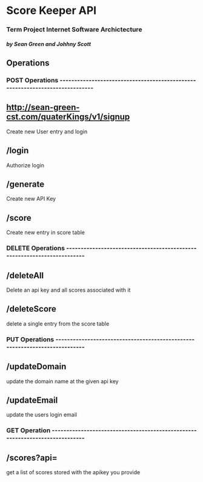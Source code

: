 # Score Keeper API
### Term Project Internet Software Archictecture
##### by Sean Green and Johhny Scott

## Operations

### POST Operations -----------------------------------------------------------------------------

## http://sean-green-cst.com/quaterKings/v1/signup 
Create new User entry and login

## /login 
Authorize login

## /generate 
Create new API Key

## /score 
Create new entry in score table

### DELETE Operations ------------------------------------------------------------------------

## /deleteAll 
Delete an api key and all scores associated with it

## /deleteScore 
delete a single entry from the score table

### PUT Operations ---------------------------------------------------------------------------

## /updateDomain 
update the domain name at the given api key

## /updateEmail
update the users login email

### GET Operation -----------------------------------------------------------------------------

## /scores?api=
get a list of scores stored with the apikey you provide